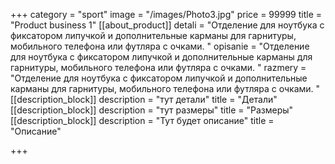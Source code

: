 +++
category = "sport"
image = "/images/Photo3.jpg"
price = 99999
title = "Product business 1"
[[about_product]]
detali = "Отделение для ноутбука с фиксатором липучкой и дополнительные карманы для гарнитуры, мобильного телефона или футляра с очками. "
opisanie = "Отделение для ноутбука с фиксатором липучкой и дополнительные карманы для гарнитуры, мобильного телефона или футляра с очками. "
razmery = "Отделение для ноутбука с фиксатором липучкой и дополнительные карманы для гарнитуры, мобильного телефона или футляра с очками. "
[[description_block]]
description = "тут детали"
title = "Детали"
[[description_block]]
description = "тут размеры"
title = "Размеры"
[[description_block]]
description = "Тут будет описание"
title = "Описание"

+++
